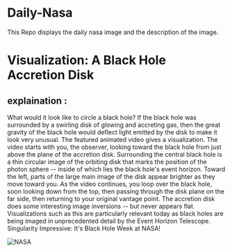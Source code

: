 # Daily-Nasa

This Repo displays the daily nasa image and the description of the image.

<!--NASA-->
# Visualization: A Black Hole Accretion Disk
## explaination :

What would it look like to circle a black hole? If the black hole was surrounded by a swirling disk of glowing and accreting gas, then the great gravity of the black hole would deflect light emitted by the disk to make it look very unusual. The featured animated video gives a visualization. The video starts with you, the observer, looking toward the black hole from just above the plane of the accretion disk.  Surrounding the central black hole is a thin circular image of the orbiting disk that marks the position of the photon sphere -- inside of which lies the black hole's event horizon.  Toward the left, parts of the large main image of the disk appear brighter as they move toward you. As the video continues, you loop over the black hole, soon looking down from the top, then passing through the disk plane on the far side, then returning to your original vantage point. The accretion disk does some interesting image inversions -- but never appears flat. Visualizations such as this are particularly relevant today as black holes are being imaged in unprecedented detail by the Event Horizon Telescope.   Singularity Impressive: It's Black Hole Week at NASA!

![NASA](https://www.youtube.com/embed/l36UkYtq6m0?rel=0)
<!--/NASA-->